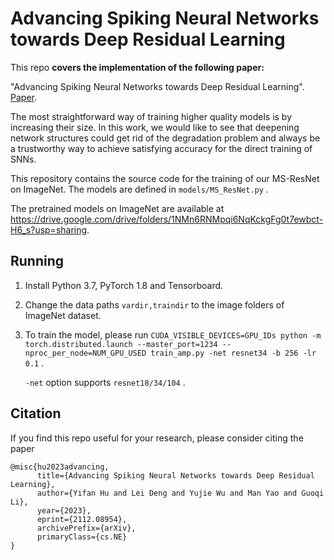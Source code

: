 # Advancing Spiking Neural Networks towards Deep Residual Learning

This repo **covers the implementation of the following paper:**

"Advancing Spiking Neural Networks towards Deep Residual Learning". [Paper](https://arxiv.org/abs/2112.08954).

The most straightforward way of training higher quality models is by increasing their size. In this work, we would like to see that deepening network structures could get rid of the degradation problem and always be a trustworthy way to achieve satisfying accuracy for the direct training of SNNs.

This repository contains the source code for the training of our MS-ResNet on ImageNet. The models are defined in `models/MS_ResNet.py` .

The pretrained models on ImageNet are available at https://drive.google.com/drive/folders/1NMn6RNMpqi6NqKckgFg0t7ewbct-H6_s?usp=sharing.

## Running

1. Install Python 3.7, PyTorch 1.8 and Tensorboard.  

2. Change the data paths `vardir,traindir` to the image folders of ImageNet dataset.

3. To train the model, please run  `CUDA_VISIBLE_DEVICES=GPU_IDs python -m torch.distributed.launch --master_port=1234 --nproc_per_node=NUM_GPU_USED train_amp.py -net resnet34 -b 256 -lr 0.1` .

   `-net` option supports `resnet18/34/104` .

## Citation

If you find this repo useful for your research, please consider citing the paper

```
@misc{hu2023advancing,
      title={Advancing Spiking Neural Networks towards Deep Residual Learning}, 
      author={Yifan Hu and Lei Deng and Yujie Wu and Man Yao and Guoqi Li},
      year={2023},
      eprint={2112.08954},
      archivePrefix={arXiv},
      primaryClass={cs.NE}
}
```
